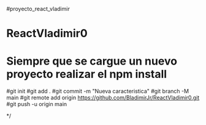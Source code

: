 #proyecto_react_vladimir
# ReactVladimir0

# Siempre que se cargue un nuevo proyecto realizar el npm install


#git init
#git add .
#git commit -m "Nueva caracteristica"
#git branch -M main
#git remote add origin https://github.com/BladimirJr/ReactVladimir0.git
#git push -u origin main

*/
